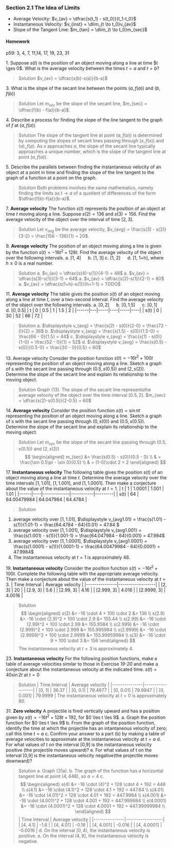 ### Section 2.1 The Idea of Limits

+ Average Velocity: $v_{av} = \dfrac{s(t_1) - s(t_0)}{t_1-t_0}$
+ Instantaneous Velocity: $v_{inst} = \dlim_{t \to t_0}v_{av}$
+ Slope of the Tangent Line: $m_{tan} = \dlim_{t \to t_0}m_{sec}$

#### Homework
p59: 3, 4, 7, 11,14, 17, 19, 23, 31

1\. Suppose $s(t)$ is the position of an object moving along a line at time $t \ges 0$. What is the average velocity between the times $t = a$ and $t = b$?
>Solution
$v_{av} = \dfrac{s(b)-s(a)}{b-a}$

3\. What is the slope of the secant line between the points $(a, f(a))$ and $(b, f(b))$
>Solution
Let $m_{sec}$ be the slope of the secant line, $m_{sec} = \dfrac{f(b) - f(a)}{b-a}$.

4\. Describe a process for finding the slope of the line tangent to the graph of $f$ at $(a, f(a))$
>Solution
The slope of the tangent line at point $(a, f(a))$ is determined by computing the slopes of secant lines passing through $(x, f(x))$ and $(a), f(a)$. As $x$ approaches $a$, the slope of the secant line typically approaches a unique number, which is the slope of the tangent line at point $(a, f(a))$.

5\. Describe the parallels between finding the instantaneous velocity of an object at a point in time and finding the slope of the line tangent to the graph of a function at a point on the graph.
>Solution
Both problems involves the same mathematics, namely finding the limits as $t\to a$ of a quotient of differences of the form $\dfrac{f(b)-f(a)}{b-a}$.

7\. **Average velocity** The function $s(t)$ represents the position of an object at time $t$ moving along a line. Suppose $s(2) = 136$  and $s(3) = 156$. Find the average velocity of the object over the interval of time $[2, 3]$.
>Solution
Let $v_{avg}$ be the average velocity, $v_{avg} = \frac{s(3) - s(2)}{3-2} = \frac{156 - 136}{1} = 20$.

9\. **Average velocity** The position of an object moving along a line is given by the function $s(t) = -16t^2 + 128t$. Find the average velocity of the object over the following intervals.
a. [1, 4] &emsp; b. [1, 3]
c. [1, 2] &emsp; d. [1, 1+h], where $h\ge 0$ is a real number.
>Solution
a. $v_{av} = \dfrac{s(4)-s(1)}{4-1} = 48$
a. $v_{av} = \dfrac{s(3)-s(1)}{3-1} = 64$
a. $v_{av} = \dfrac{s(2)-s(1)}{2-1} = 80$
a. $v_{av} = \dfrac{s(1+h)-s(1)}{h+1-1} = TODO$

11\. **Average velocity** The table gives the position $s(t)$ of an object moving along a line  at time $t$, over a two-second interval. Find the average velocity of the object over the following intervals.
a. $[0, 2]$ &emsp; b. $[0, 1.5]$ &emsp; c. $[0, 1]$ &emsp; d. $[0, 0.5]$
| t    | 0 | 0.5 |  1 | 1.5 | 2  |
|------|---|-----|----|-----|----|
| s(t) | 0 | 30  | 52 | 66  | 72 |
>Solution
a. $\displaystyle v_{avg} = \frac{s(2) - s(0)}{2-0} = \frac{72 - 0}{2} = 36$
b. $\displaystyle v_{avg} = \frac{s(1.5) - s(0)}{1.5-0} = \frac{66 - 0}{1.5} = 44$
c. $\displaystyle v_{avg} = \frac{s(1) - s(0)}{1-0} = \frac{52 - 0}{1} = 52$
d. $\displaystyle v_{avg} = \frac{s(0.5) - s(0)}{0.5-0} = \frac{30 - 0}{0.5} = 60$

13\. Average velocity Consider the position function $s(t) = -16t^2 + 100t$ representing the position of an object moving along a line. Sketch a graph of s with the secant line passing through $(0.5, s(0.5))$ and $(2, s(2))$. Determine the slope of the secant line and explain its relationship to the moving object.
>Solution
Graph (13). The slope of the secant line representsthe average velocity of the object over the time interval $[0.5, 2]$.
$m_{sec} = \dfrac{s(2)-s(0.5)}{2-0.5} = 60$

14\. **Average velocity** Consider the position function $s(t) = \sin \pi t$ representing the position of an object moving along a line. Sketch a graph of s with the secant line passing through $(0, s(0))$ and $(0.5, s(0.5))$. Determine the slope of the secant line and explain its relationship to the moving object.
>Solution
Let $m_{sec}$ be the slope of the secant line passing through $(0.5, s(0.5))$ and $(2, s(2))$
$$
\begin{aligned}
m_{sec} &= \frac{s(0.5) - s(0)}{0.5 - 0} \\
& = \frac{\sin 0.5\pi - \sin 0}{0.5} \\
& = (1-0)\cdot 2 = 2
\end{aligned}
$$

17\. **Instantaneous velocity** The following table gives the position $s(t)$ of an object moving along a line at time $t$. Determine the average velocity over the time intervals $[1, 1.01]$, $[1, 1.001]$, and $[1, 1.0001]$. Then make a conjecture about the value of the instantaneous velocity at $t=1$.
| t    | 1  | 1.0001      |  1.001    | 1.01    |
|------|----|-------------|-----------|---------|
| s(t) | 64 | 64.00479984 | 64.047984 | 64.4784 |
>Solution
1. average velocity over $[1, 1.01]$,  $\displaystyle v_{avg1.01} = \frac{s(1.01) - s(1)}{1.01-1} = \frac{64.4784 - 64}{0.01} = 47.84 $
2. average velocity over $[1, 1.001]$, $\displaystyle v_{avg1.001} = \frac{s(1.001) - s(1)}{1.001-1} = \frac{64.047984 - 64}{0.001} = 47.984$
3. average velocity over $[1, 1.0001]$, $\displaystyle v_{avg1.0001} = \frac{s(1.0001) - s(1)}{1.0001-1} = \frac{64.00479984 - 64}{0.0001} = 47.9984$
4. The instantaneous velocity at $t=1$ is approximately $48$.

19\. **Instantaneous velocity** Consider the position function $s(t) = -16t^2 + 100t$. Complete the following table with the appropriate average velocity. Then make a conjecture about the value of the instantaneous velocity at $t=3$.
| Time Interval | Average velocity |
|---------------|------------------|
| [2, 3]        |  20              |
| [2.9, 3]      |  5.6             |
| [2.99, 3]     |  4.16            |
| [2.999, 3]    |  4.016           |
| [2.9999, 3]   |  4.0016          |
>Solution
$$
\begin{aligned}
s(2) &= -16 \cdot 4 + 100 \cdot 2 &= 136 \\
s(2.9) &= -16 \cdot (2.9)^2 + 100 \cdot 2.9 &= 155.44 \\
s(2.99) &= -16 \cdot (2.99)^2 + 100 \cdot 2.99 &= 155.9584 \\
s(2.999) &= -16 \cdot (2.999)^2 + 100 \cdot 2.999 &= 155.995984 \\
s(2.9999) &= -16 \cdot (2.9999)^2 + 100 \cdot 2.9999 &= 155.99959984 \\
s(3) &= -16 \cdot 9 + 100 \cdot 3 &= 156
\end{aligned}
$$
The instantaneous velocity at $t=3$ is approximately 4.

23\. **Instantaneous velocity** For the following position functions, make a table of average velocities similar to those in Exercise *19-20* and make a conjecture about the instantaneous velocity at the indicated time.
$s(t) = 40\sin 2t$ at $t=0$
>Solution
| Time Interval | Average velocity |
|---------------|------------------|
| [0, 1]        | 36.37            |
| [0, 0.1]      | 79.4677          |
| [0, 0.01]     | 79.9947          |
| [0, 0.001]    | 79.9999          |
 The instantaneous velocity at $t=0$ is approximately 80.

31\. **Zero velocity** A projectile is fired vertically upward and has a position given by $s(t) = -16t^2 + 128t + 192$, for $0 \les t \les  9$.
a. Graph the position function for $0 \les t \les  9$
b. From the graph of the position function, identify the time at which the projectile has an intantaneous velocity of zero; call this time $t=a$
c. Confirm your answer to a part (b) by making a table of average velocities to approximate at the instantaneous velocity at $t=a$
d. For what values of t on the interval [0,9] is the instantaneous velocity positive (the projectile moves upward)?
e. For what values of t on the interval [0,9] is the instantaneous velocity negative(the projectile moves downward)?
>Solution
a. Graph (31a).
b. The graph of the function has a horizontal tangent line at point $(4, 448)$, so $a = 4$
c.
$$
\begin{aligned}
s(4) &= -16 \cdot (4)^2 + 128 \cdot 4 + 192 = 448 \\
s(4.1) &= -16 \cdot (4.1)^2 + 128 \cdot 4.1 + 192 = 447.84 \\
s(4.01) &= -16 \cdot (4.01)^2 + 128 \cdot 4.01 + 192 = 447.9984 \\
s(4.001) &= -16 \cdot (4.001)^2 + 128 \cdot 4.001 + 192 = 447.999984 \\
s(4.0001) &= -16 \cdot (4.0001)^2 + 128 \cdot 4.0001 + 192 = 447.99999984 \\
\end{aligned}
$$
| Time Interval | Average velocity |
|---------------|------------------|
| [4, 4.1]      | -1.6             |
| [4, 4.01]     | -0.16            |
| [4, 4.001]    | -0.016           |
| [4, 4.0001]   | -0.0016          |
d. On the interval $[0, 4)$, the instantaneous velocity is positive.
e. On the interval $(4, 9]$, the instantaneous velocity is negative.

